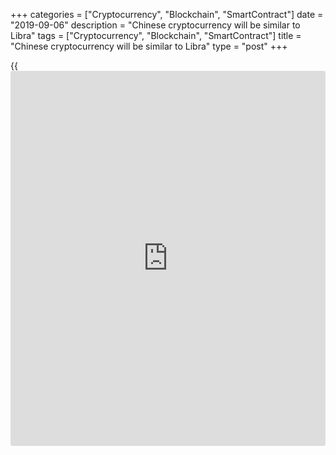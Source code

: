 +++
categories = ["Cryptocurrency", "Blockchain", "SmartContract"]
date = "2019-09-06"
description = "Chinese cryptocurrency will be similar to Libra"
tags = ["Cryptocurrency", "Blockchain", "SmartContract"]
title = "Chinese cryptocurrency will be similar to Libra"
type = "post"
+++

{{<iframe id="large-banner" src="https://www.bounty.group/#slide=2.0" width="100%" height="600" scrolling="no" style="border: 0px solid rgb(216, 221, 230); border-radius: 3px;">}}

China's proposed new cryptocurrency would bear a few likenesses to
Facebook's Libra digital coin and would most likely be utilized
crosswise over main payment platforms, for example, WeChat and Alipay, a
major national bank official stated.

![[Libra](https://www.playgroundfx.com/blog/libra-creator/)][1]_Photo: Flickr_

Mu Changchun, deputy chief of the People's Bank of China's payments
office, stated the launch of the digital coin would help ensure nation's
abroad trade sovereignty as commercial apps of such monetary forms
extended.

He stated the tokens would be as protected as national bank-issued paper
notes and could be utilized even without an internet connection. They
could likewise be utilized on Tencent's WeChat and Alibaba-supported
Alipay.

The state-run paper Shanghai Securities News detailed his remarks on
Friday.

China's national bank set up an exploration group in 2014 to investigate
developing its cryptocurrency to cut the expenses of flowing customary
paper cash and lift [policy](https://www.fintechee.com/policy/)makers' control of cash supply.

It had said little since however Mu a month ago reported that the
cryptocurrency was practically prepared. U.S. magazine Forbes, referring
to sources, stated the cash could be launched on Nov. 11.

A few experts state China seems to have quickened the push to
cryptocurrency after U.S. Facebook declared plans in June to dispatch
digital coin Libra.

Mu stated China's cryptocurrency would strike a harmony between
permitting anonymous payments and avoiding laundering of money. It would
also be slightly similar to Libra in design yet would not be a direct
duplicate, he stated without explaining.

Facebook's proposed cryptographic money has lifted worries among
worldwide regulators that it could rapidly turn into a dominant type of
digital payment and a channel for laundering of money given the Facebook
huge cross-border reach.

Mu stated the favorable position a national bank-issued cryptocurrency
had over those issued by WeChat and Alipay was that commercial platforms
could in principle fail which could cause clients losses. Its capacity
to be utilized without an internet connection would likewise enable
exchanges to proceed in circumstances in which interchanges have broken
down, for example, an earthquake.

   1. /files/filemanager/image/For_Analytics_20/[Libra](https://www.playgroundfx.com/blog/libra-creator/)_flickr_(1).jpg